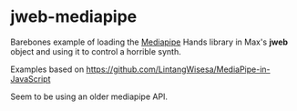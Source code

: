 # jweb-mediapipe
Barebones example of loading the [Mediapipe](https://developers.google.com/mediapipe) Hands library in Max's **jweb** object and using it to control a horrible synth.

Examples based on https://github.com/LintangWisesa/MediaPipe-in-JavaScript

Seem to be using an older mediapipe API.
